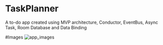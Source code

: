 # TaskPlanner
A to-do app created using MVP architecture, Conductor, EventBus, Async Task, Room Database and Data Binding

#Images 
![app_images](https://user-images.githubusercontent.com/52540265/83281624-feac8500-a1f5-11ea-9f14-bb99eeb08dd5.png)
